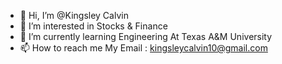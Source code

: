 - 👋 Hi, I’m @Kingsley Calvin
- 👀 I’m interested in Stocks & Finance
- 🌱 I’m currently learning Engineering At Texas A&M University
- 📫 How to reach me My Email : kingsleycalvin10@gmail.com

<!---
KingsleyCalvin/KingsleyCalvin is a ✨ special ✨ repository because its `README.md` (this file) appears on your GitHub profile.
You can click the Preview link to take a look at your changes.
--->
